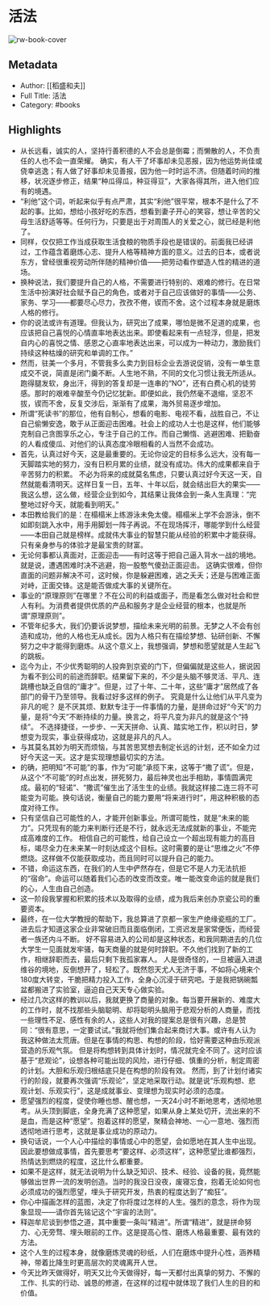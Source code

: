 # 活法

![rw-book-cover](https://weread-1258476243.file.myqcloud.com/weread/cover/14/3300019014/s_3300019014.jpg)

## Metadata
- Author: [[稻盛和夫]]
- Full Title: 活法
- Category: #books

## Highlights
- 从长远看，诚实的人，坚持行善积德的人不会总是倒霉；而懒散的人，不负责任的人也不会一直荣耀。
  确实，有人干了坏事却未见恶报，因为他运势尚佳或侥幸逃逸；有人做了好事却未见善报，因为他一时时运不济。但随着时间的推移，状况逐步修正，结果“种瓜得瓜，种豆得豆”，大家各得其所，进入他们应有的境遇。
- “利他”这个词，听起来似乎有点严肃，其实“利他”很平常，根本不是什么了不起的事。比如，想给小孩好吃的东西，想看到妻子开心的笑容，想让辛苦的父母生活舒适等等。任何行为，只要是出于对周围人的关爱之心，就已经是利他了。
- 同样，仅仅把工作当成获取生活食粮的物质手段也是错误的。前面我已经讲过，工作蕴含着磨炼心志、提升人格等精神方面的意义。过去的日本，或者说东方，曾经很重视劳动所伴随的精神价值——把劳动看作塑造人性的精进的道场。
- 换种说法，我们要提升自己的人格，不需要进行特别的、艰难的修行。在日常生活中扮演好社会赋予自己的角色，或者对于自己应该做好的事情——公务、家务、学习——都要尽心尽力，孜孜不倦，锲而不舍。这个过程本身就是磨炼人格的修行。
- 你的说法或许有道理。但我认为，研究出了成果，哪怕是微不足道的成果，也应该把自己喜悦的心情直率地表达出来。即使看起来有一点轻浮，但是，把发自内心的喜悦之情、感恩之心直率地表达出来，可以成为一种动力，激励我们持续这种枯燥的研究和单调的工作。”
- 然而，驻美一个多月，不管我多么卖力到目标企业去游说促销，没有一单生意成交不说，简直是闭门羹不断。人生地不熟，不同的文化习惯让我无所适从。跑得腿发软，身出汗，得到的答复却是一连串的“NO”，还有白费心机的徒劳感。那时的艰难辛酸至今仍记忆犹新。即便如此，我仍然毫不退缩，坚忍不拔，锲而不舍，反复交涉后，渐渐有了成果，海外贸易逐步增加。
- 所谓“死读书”的那位，他有自制心，想看的电影、电视不看，战胜自己，不让自己偷懒安逸，敢于从正面迎击困难。社会上的成功人士也是这样，他们能够克制自己贪图享乐之心，专注于自己的工作。而自己懒惰、逃避困难、把勤奋的人看成傻瓜、对他们的认真态度冷眼相看的人当然不会成功。
- 首先，认真过好今天，这是最重要的。无论你设定的目标多么远大，没有每一天脚踏实地的努力，没有日积月累的业绩，就没有成功。伟大的成果都来自于辛苦努力的积累。
  不必为将来的成就莫名焦虑，只要认真过好今天这一天，自然就能看清明天。这样日复一日，五年、十年以后，就会结出巨大的果实——我这么想，这么做，经营企业到如今，其结果让我体会到一条人生真理：“完整地过好今天，就能看到明天。”
- 本田教给我们的是：在榻榻米上练游泳未免太傻。榻榻米上学不会游泳，倒不如即刻跳入水中，用手用脚划一阵子再说。不在现场挥汗，哪能学到什么经营——本田自己就是榜样。成就伟大事业的智慧只能从经验的积累中才能获得。只有亲身参与的体验才是最宝贵的财富。
- 无论何事都认真面对，正面迎击——有时这等于把自己逼入背水一战的境地。就是说，遭遇困难时决不逃避，抱一股憨气傻劲正面迎击。
  这确实很难，但你直面的问题非解决不可，这时候，你是躲避困难，逃之夭夭；还是与困难正面对峙，正面交锋。这是能否做成大事的关键所在。
- 事业的“原理原则”在哪里？不在公司的利益或面子，而是看怎么做对社会和世人有利。为消费者提供优质的产品和服务才是企业经营的根本，也就是所谓“原理原则”。
- 不管年纪多大，我们仍要诉说梦想，描绘未来光明的前景。无梦之人不会有创造和成功，他的人格也无从成长。因为人格只有在描绘梦想、钻研创新、不懈努力之中才能得到磨炼。从这个意义上，我想强调，梦想和愿望就是人生起飞的跳板。
- 迄今为止，不少优秀聪明的人投奔到京瓷的门下，但偏偏就是这些人，据说因为看不到公司的前途而辞职。结果留下来的，不少是头脑不够灵活、平凡、连跳槽也缺乏自信的“庸才”。但是，过了十年、二十年，这些“庸才”居然成了各部门的骨干乃至领导。我看过好多这样的例子。
  究竟是什么让他们从平凡变为非凡的呢？
  是不厌其烦、默默专注于一件事情的力量，是拼命过好“今天”的力量，是将“今天”不断持续的力量。换言之，将平凡变为非凡的就是这个“持续”。
  不选择捷径，一步步、一天天拼命、认真、踏实地工作，积以时日，梦想变为现实，事业获得成功，这就是非凡的凡人。
- 与其莫名其妙为明天而烦恼，与其苦思冥想去制定长远的计划，还不如全力过好今天这一天。这才是实现理想最切实的方法。
- 的确，把明知“不可能”的事，作为“可能”承揽下来，这等于“撒了谎”。但是，从这个“不可能”的时点出发，拼死努力，最后神灵也出手相助，事情圆满完成。最初的“轻诺”、“撒谎”催生出了活生生的业绩。我就这样接二连三将不可能变为可能。换句话说，衡量自己的能力要用“将来进行时”，用这种积极的态度对待工作。
- 只有坚信自己可能性的人，才能开创新事业。所谓可能性，就是“未来的能力”。只凭现有的能力来判断行还是不行，就永远无法成就新的事业，不能完成高难度的工作。
  相信自己的可能性，给自己设立一个超出现有能力的高目标，竭尽全力在未来某一时刻达成这个目标。这时需要的是让“思维之火”不停燃烧。这样做不仅能获取成功，而且同时可以提升自己的能力。
- 不错，命运这东西，在我们的人生中俨然存在，但是它不是人力无法抗拒的“宿命”。命运可以随着我们心态的改变而改变。唯一能改变命运的就是我们的心，人生由自己创造。
- 这一阶段我掌握和积累的技术以及取得的业绩，成为我后来创办京瓷公司的重要资本。
- 最终，在一位大学教授的帮助下，我总算进了京都一家生产绝缘瓷瓶的工厂。进去后才知道这家企业非常破旧而且面临倒闭，工资迟发是家常便饭，而经营者一族还内斗不断。
  好不容易进入的公司却是这种状态，和我同期进去的几位大学生一见面就发牢骚，每天商量的就是何时辞职。不久他们找到了新的工作，相继辞职而去，最后只剩下我孤家寡人。
  人是很奇怪的，一旦被逼入进退维谷的境地，反倒想开了，轻松了。既然怨天尤人无济于事，不如将心境来个180度大转变，干脆把精力投入工作，全身心沉浸于研究吧。于是我把锅碗瓢盆都搬进了实验室，逼迫自己天天专心做实验。
- 经过几次这样的教训以后，我就更换了商量的对象。每当要开展新的、难度大的工作时，就不找那些头脑聪明、却将聪明头脑用于悲观分析的人商量，而找一些理性不足、感性有余的人，这些人对我的提案总是很有兴趣，总是赞同：“很有意思，一定要试试。”我就将他们集合起来商讨大事。或许有人认为我这种做法太荒唐。但是在事情的构思、构想的阶段，恰好需要这种由乐观派营造的乐观气氛。
  但是将构想转到具体计划时，情况就完全不同了。这时应该基于“悲观论”，设想各种可能出现的风险，进行仔细、慎重的分析，制定周密的计划。大胆和乐观归根结底只是在构想的阶段有效。
  然而，到了计划付诸实行的阶段，就要再次强调“乐观论”，坚定地采取行动。就是说“乐观构想、悲观计划、乐观实行”，这是成就事业、变理想为现实时必须的态度。
- 愿望强烈的程度，促使你睡也想、醒也想，一天24小时不断地思考，透彻地思考。从头顶到脚底，全身充满了这种愿望，如果从身上某处切开，流出来的不是血，而是这种“愿望”。抱着这样的愿望，聚精会神地、一心一意地、强烈而透彻地进行思考，这就是事业成功的原动力。
- 换句话说，一个人心中描绘的事情或心中的愿望，会如愿地在其人生中出现。因此要想做成事情，首先要思考“要这样、必须这样”，这种愿望比谁都强烈，热情达到燃烧的程度，这比什么都重要。
- 如果不是这样，就无法说明为什么缺乏知识、技术、经验、设备的我，竟然能够做出世界一流的发明创造。当时的我没日没夜，废寝忘食，抱着无论如何也必须成功的强烈愿望，埋头于研究开发，热衷的程度达到了“痴狂”。
- 你心中描画怎样的蓝图，决定了你将度过怎样的人生。强烈的意念，将作为现象显现——请你首先铭记这个“宇宙的法则”。
- 释迦牟尼谈到参悟之道，其中重要一条叫“精进”。所谓“精进”，就是拼命努力、心无旁骛、埋头眼前的工作。这是提高心性、磨炼人格最重要、最有效的方法。
- 这个人生的过程本身，就像磨炼灵魂的砂纸，人们在磨炼中提升心性，涵养精神，带着比降生时更高层次的灵魂离开人世。
- 今天比昨天做得好，明天又比今天做得好，每一天都付出真挚的努力、不懈的工作、扎实的行动、诚恳的修道，在这样的过程中就体现了我们人生的目的和价值。
